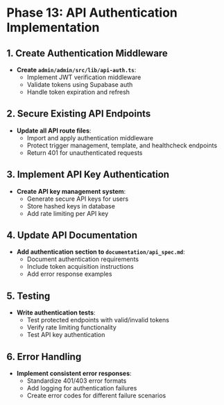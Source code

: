 # Phase 13: API Authentication Implementation

## 1. Create Authentication Middleware
- **Create `admin/admin/src/lib/api-auth.ts`**:
  - Implement JWT verification middleware
  - Validate tokens using Supabase auth
  - Handle token expiration and refresh

## 2. Secure Existing API Endpoints
- **Update all API route files**:
  - Import and apply authentication middleware
  - Protect trigger management, template, and healthcheck endpoints
  - Return 401 for unauthenticated requests

## 3. Implement API Key Authentication
- **Create API key management system**:
  - Generate secure API keys for users
  - Store hashed keys in database
  - Add rate limiting per API key

## 4. Update API Documentation
- **Add authentication section to `documentation/api_spec.md`**:
  - Document authentication requirements
  - Include token acquisition instructions
  - Add error response examples

## 5. Testing
- **Write authentication tests**:
  - Test protected endpoints with valid/invalid tokens
  - Verify rate limiting functionality
  - Test API key authentication

## 6. Error Handling
- **Implement consistent error responses**:
  - Standardize 401/403 error formats
  - Add logging for authentication failures
  - Create error codes for different failure scenarios